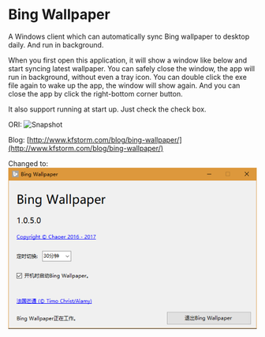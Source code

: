 # Bing Wallpaper
A Windows client which can automatically sync Bing wallpaper to desktop daily. And run in background.

When you first open this application, it will show a window like below and start syncing latest wallpaper. You can safely close the window, the app will run in background, without even a tray icon. You can double click the exe file again to wake up the app, the window will show again. And you can close the app by click the right-bottom corner button.

It also support running at start up. Just check the check box.

ORI:
![Snapshot](https://raw.githubusercontent.com/kfstorm/BingWallpaper/master/resource/snapshot.png)

Blog: [http://www.kfstorm.com/blog/bing-wallpaper/](http://www.kfstorm.com/blog/bing-wallpaper/)

Changed to:
![Snapshot](https://github.com/chaoer/BingWallpaper/blob/master/resource/new%20-frame.PNG)



